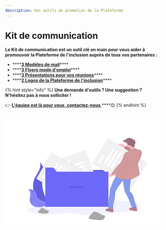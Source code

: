 ```yaml
---
description: Vos outils de promotion de la Plateforme
---
```


# Kit de communication

**Le Kit de communication est un outil clé en main pour vous aider à promouvoir la Plateforme de l'inclusion auprès de tous vos partenaires :**

* \*\*\*\*[**3 Modèles de mail**](modeles-de-mail.md)\*\*\*\*
* \*\*\*\*[**3 Flyers mode d'emploi**](flyers-mode-demploi.md)\*\*\*\*
* \*\*\*\*[**3 Présentations pour vos réunions**](presentations-de-reunion.md)\*\*\*\*
* \*\*\*\*[**2 Logos de la Plateforme de l'inclusion**](logos-plateforme-inclusion.md)\*\*\*\*

{% hint style="info" %}
**Une demande d'outils ? Une suggestion ? N'hésitez pas à nous solliciter !**

👉 [**L'équipe est là pour vous, contactez-nous** ](https://assistance.inclusion.beta.gouv.fr/)\*\*\*\*😊 
{% endhint %}

![](../../.gitbook/assets/capture-de-cran-2020-06-30-a-14.51.05.png)

